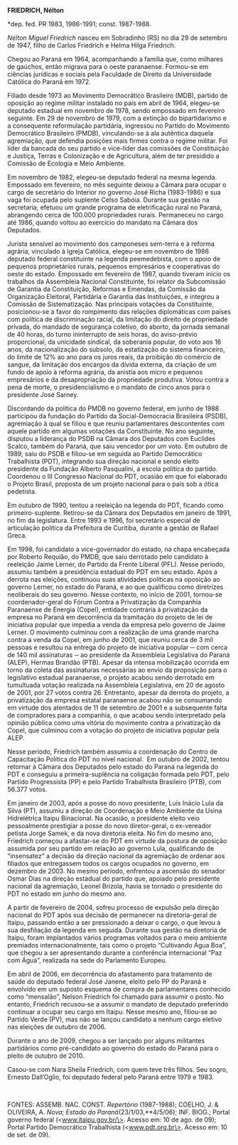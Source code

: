 **FRIEDRICH, Nélton**

\*dep. fed. PR 1983, 1986-1991; const. 1987-1988.

*Nélton Miguel Friedrich* nasceu em Sobradinho (RS) no dia 29 de
setembro de 1947, filho de Carlos Friedrich e Helma Hilga Friedrich.

Chegou ao Paraná em 1964, acompanhando a família que, como milhares de
gaúchos, então migrava para o oeste paranaense. Formou-se em ciências
jurídicas e sociais pela Faculdade de Direito da Universidade Católica
do Paraná em 1972.

Filiado desde 1973 ao Movimento Democrático Brasileiro (MDB), partido de
oposição ao regime militar instalado no país em abril de 1964, elegeu-se
deputado estadual em novembro de 1978, sendo empossado em fevereiro
seguinte. Em 29 de novembro de 1979, com a extinção do bipartidarismo e
a consequente reformulação partidária, ingressou no Partido do Movimento
Democrático Brasileiro (PMDB), vinculando-se à ala autêntica daquela
agremiação, que defendia posições mais firmes contra o regime militar.
Foi líder da bancada do seu partido e vice-líder das comissões de
Constituição e Justiça, Terras e Colonização e de Agricultura, além de
ter presidido a Comissão de Ecologia e Meio Ambiente.

Em novembro de 1982, elegeu-se deputado federal na mesma legenda.
Empossado em fevereiro, no mês seguinte deixou a Câmara para ocupar o
cargo de secretário do Interior no governo José Richa (1983-1986) e sua
vaga foi ocupada pelo suplente Celso Sabóia. Durante sua gestão na
secretaria, efetuou um grande programa de eletrificação rural no Paraná,
abrangendo cerca de 100.000 propriedades rurais. Permaneceu no cargo até
1986, quando voltou ao exercício do mandato na Câmara dos Deputados.

Jurista sensível ao movimento dos camponeses sem-terra e à reforma
agrária, vinculado à Igreja Católica, elegeu-se em novembro de 1986
deputado federal constituinte na legenda peemedebista, com o apoio de
pequenos proprietários rurais, pequenos empresários e cooperativas do
oeste do estado. Empossado em fevereiro de 1987, quando tiveram início
os trabalhos da Assembleia Nacional Constituinte, foi relator da
Subcomissão de Garantia da Constituição, Reformas e Emendas, da Comissão
da Organização Eleitoral, Partidária e Garantia das Instituições, e
integrou a Comissão de Sistematização. Nas principais votações da
Constituinte, posicionou-se a favor do rompimento das relações
diplomáticas com países com política de discriminação racial, da
limitação do direito de propriedade privada, do mandado de segurança
coletivo, do aborto, da jornada semanal de 40 horas, do turno
ininterrupto de seis horas, do aviso-prévio proporcional, da unicidade
sindical, da soberania popular, do voto aos 16 anos, da nacionalização
do subsolo, da estatização do sistema financeiro, do limite de 12% ao
ano para os juros reais, da proibição do comércio de sangue, da
limitação dos encargos da dívida externa, da criação de um fundo de
apoio à reforma agrária, da anistia aos micro e pequenos empresários e
da desapropriação da propriedade produtiva. Votou contra a pena de
morte, o presidencialismo e o mandato de cinco anos para o presidente
José Sarney.

Discordando da política do PMDB no governo federal, em junho de 1988
participou da fundação do Partido da Social-Democracia Brasileira
(PSDB), agremiação à qual se filiou e que reuniu parlamentares
descontentes com aquele partido em algumas votações da Constituinte. No
ano seguinte, disputou a liderança do PSDB na Câmara dos Deputados com
Euclides Scalco, também do Paraná, que saiu vencedor por um voto. Em
outubro de 1989, saiu do PSDB e filiou-se em seguida ao Partido
Democrático Trabalhista (PDT), integrando sua direção nacional e sendo
eleito presidente da Fundação Alberto Pasqualini, a escola política do
partido. Coordenou o III Congresso Nacional do PDT, ocasião em que foi
elaborado o Projeto Brasil, proposta de um projeto nacional para o país
sob a ótica pedetista.

Em outubro de 1990, tentou a reeleição na legenda do PDT, ficando como
primeiro-suplente. Retirou-se da Câmara dos Deputados em janeiro de
1991, no fim da legislatura. Entre 1993 e 1996, foi secretário especial
de articulação política da Prefeitura de Curitiba, durante a gestão de
Rafael Greca.

Em 1998, foi candidato a vice-governador do estado, na chapa encabeçada
por Roberto Requião, do PMDB, que saiu derrotado pelo candidato à
reeleição Jaime Lerner, do Partido da Frente Liberal (PFL). Nesse
período, assumiu também a presidência estadual do PDT em seu estado.
Após a derrota nas eleições, continuou suas atividades políticas na
oposição ao governo Lerner, no estado do Paraná, e ao que qualificou
como diretrizes neoliberais do seu governo. Nesse contexto, no início de
2001, tornou-se coordenador-geral do Fórum Contra a Privatização da
Companhia Paranaense de Energia (Copel), entidade contrária à
privatização da empresa no Paraná em decorrência da tramitação do
projeto de lei de iniciativa popular que impedia a venda da empresa pelo
governo de Jaime Lerner. O movimento culminou com a realização de uma
grande marcha contra a venda da Copel, em junho de 2001, que reuniu
cerca de 3 mil pessoas e resultou na entrega do projeto de iniciativa
popular ─ com cerca de 140 mil assinaturas ─ ao presidente da Assembleia
Legislativa do Paraná (ALEP), Hermas Brandão (PTB). Apesar da intensa
mobilização ocorrida em torno da coleta das assinaturas necessárias ao
envio da proposição para o legislativo estadual paranaense, o projeto
acabou sendo derrotado em tumultuada votação realizada na Assembleia
Legislativa, em 20 de agosto de 2001, por 27 votos contra 26.
Entretanto, apesar da derrota do projeto, a privatização da empresa
estatal paranaense acabou não se consumando em virtude dos atentados de
11 de setembro de 2001 e a subsequente falta de compradores para a
companhia, o que acabou sendo interpretado pela opinião pública como uma
vitória do movimento contra a privatização da Copel, que culminou com a
votação do projeto de iniciativa popular pela ALEP.

Nesse período, Friedrich também assumiu a coordenação do Centro de
Capacitação Política do PDT no nível nacional.  Em outubro de 2002,
tentou retornar à Câmara dos Deputados pelo estado do Paraná na legenda
do PDT e conseguiu a primeira-suplência na coligação formada pelo PDT,
pelo Partido Progressista (PP) e pelo Partido Trabalhista Brasileiro
(PTB), com 56.377 votos.

Em janeiro de 2003, após a posse do novo presidente, Luís Inácio Lula da
Silva (PT), assumiu a direção de Coordenação e Meio Ambiente da Usina
Hidrelétrica Itaipu Binacional. Na ocasião, o presidente eleito veio
pessoalmente prestigiar a posse do novo diretor-geral, o ex-vereador
petista Jorge Samek, e da nova diretoria eleita. No fim do mesmo ano,
Friedrich começou a afastar-se do PDT em virtude da postura de oposição
assumida por seu partido em relação ao governo Lula, qualificando de
“insensatez” a decisão da direção nacional da agremiação de ordenar aos
filiados que entregassem todos os cargos ocupados no governo, em
dezembro de 2003. No mesmo período, enfrentou a ascensão do senador
Osmar Dias na direção estadual do partido que, apoiado pelo presidente
nacional da agremiação, Leonel Brizola, havia se tornado o presidente do
PDT no estado em junho do mesmo ano.

A partir de fevereiro de 2004, sofreu processo de expulsão pela direção
nacional do PDT após sua decisão de permanecer na diretoria-geral de
Itaipu, passando então a ser pressionado a deixar o cargo, o que levou à
sua desfiliação da legenda em seguida. Durante sua gestão na diretoria
de Itaipu, foram implantados vários programas voltados para o meio
ambiente premiados internacionalmente, tais como o projeto “Cultivando
Água Boa”, que chegou a ser apresentando durante a conferência
internacional “Paz com Água”, realizada na sede do Parlamento Europeu.

Em abril de 2006, em decorrência do afastamento para tratamento de saúde
do deputado federal José Janene, eleito pelo PP do Paraná e envolvido em
um suposto esquema de compra de parlamentares conhecido como “mensalão”,
Nelson Friedrich foi chamado para assumir o posto. No entanto, Friedrich
recusou-se a assumir o mandato de deputado preferindo continuar a ocupar
seu cargo em Itaipu. Nesse mesmo ano, filiou-se ao Partido Verde (PV),
mas não se lançou candidato a nenhum cargo eletivo nas eleições de
outubro de 2006.

Durante o ano de 2009, chegou a ser lançado por alguns militantes
partidários como pré-candidato ao governo do estado do Paraná para o
pleito de outubro de 2010.

Casou-se com Nara Sheila Friedrich, com quem teve três filhos. Seu
sogro, Ernesto Dall’Oglio, foi deputado federal pelo Paraná entre 1979 e
1983.

 

FONTES: ASSEMB. NAC. CONST. *Repertório* (1987-1988); COELHO, J. &
OLIVEIRA, A. *Nova*; *Estado do Paraná*(23/1/03,**4/5/06); INF. BIOG.;
Portal governo federal (\<www.itaipu.gov.br/\>. Acesso em: 10 de ago. de
09); Portal Partido Democrático Trabalhista (\<www.pdt.org.br\>. Acesso
em: 10 de set. de 09).
